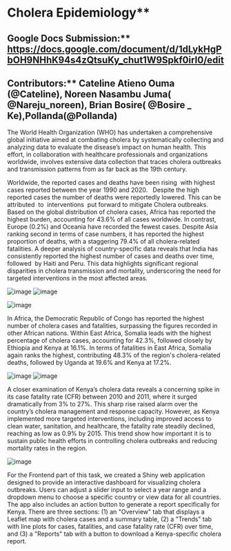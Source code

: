 # Cholera Epidemiology**

## Google Docs Submission:** https://docs.google.com/document/d/1dLykHgPbOH9NHhK94s4zQtsuKy_chut1W9Spkf0irI0/edit

## Contributors:** Cateline Atieno Ouma (@Cateline), Noreen Nasambu Juma( @Nareju_noreen), Brian Bosire( @Bosire _ Ke),Pollanda(@Pollanda)

The World Health Organization (WHO) has undertaken a comprehensive global initiative aimed at combating cholera by systematically collecting and analyzing data to evaluate the disease’s impact on human health. This effort, in collaboration with healthcare professionals and organizations worldwide, involves extensive data collection that traces cholera outbreaks and transmission patterns from as far back as the 19th century.

Worldwide, the reported cases and deaths have been rising  with highest cases reported between the year 1990 and 2020.   Despite the high reported cases the number of deaths were reportedly lowered. This can be attributed  to  interventions  put forward to mitigate Cholera outbreaks. Based on the global distribution of cholera cases, Africa has reported the highest burden, accounting for 43.6% of all cases worldwide. In contrast, Europe (0.2%) and Oceania have recorded the fewest cases. Despite Asia ranking second in terms of case numbers, it has reported the highest proportion of deaths, with a staggering 79.4% of all cholera-related fatalities. A deeper analysis of country-specific data reveals that India has consistently reported the highest number of cases and deaths over time, followed  by Haiti and Peru. This data highlights significant regional disparities in cholera transmission and mortality, underscoring the need for targeted interventions in the most affected areas.

![image](https://github.com/user-attachments/assets/72149d78-6416-4abe-966f-cb0ca3fd0a6c) ![image](https://github.com/user-attachments/assets/77f29051-e2a8-4245-a8d8-a6b24aac4a58)

![image](https://github.com/user-attachments/assets/c7357dcc-7802-41da-a435-8f43b8693151)

In Africa, the Democratic Republic of Congo has reported the highest number of cholera cases and fatalities, surpassing the figures recorded in other African nations. Within East Africa, Somalia leads with the highest percentage of cholera cases, accounting for 42.3%, followed closely by Ethiopia and Kenya at 16.1%. In terms of fatalities in East Africa, Somalia again ranks the highest, contributing 48.3% of the region's cholera-related deaths, followed by Uganda at 19.6% and Kenya at 17.2%.

![image](https://github.com/user-attachments/assets/33afb6f6-8001-400f-b8d6-88897afa7c81) ![image](https://github.com/user-attachments/assets/ed68ca23-390b-42c9-b5bb-54ecbc80324e)




A closer examination of Kenya’s cholera data reveals a concerning spike in its case fatality rate (CFR) between 2010 and 2011, where it surged dramatically from 3% to 27%. This sharp rise raised alarm over the country’s cholera management and response capacity. However, as Kenya implemented more targeted interventions, including improved access to clean water, sanitation, and healthcare, the fatality rate steadily declined, reaching as low as 0.9% by 2015. This trend show how important it is to sustain public health efforts in controlling cholera outbreaks and reducing mortality rates in the region.

![image](https://github.com/user-attachments/assets/89c25886-1d32-4c3e-93ec-8420670f819f)




For the Frontend part of this task, we created a Shiny web application designed to provide an interactive dashboard for visualizing cholera outbreaks. Users can adjust a slider input to select a year range and a dropdown menu to choose a specific country or view data for all countries. The app also includes an action button to generate a report specifically for Kenya. There are three sections: (1) an "Overview" tab that displays a Leaflet map with cholera cases and a summary table, (2) a "Trends" tab with line plots for cases, fatalities, and case fatality rate (CFR) over time, and (3) a "Reports" tab with a button to download a Kenya-specific cholera report.
